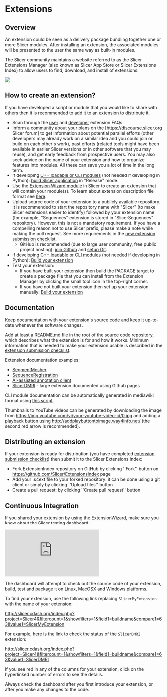 # Extensions

## Overview
An extension could be seen as a delivery package bundling together one or more Slicer modules. After installing an extension, the associated modules will be presented to the user the same way as built-in modules.

The Slicer community maintains a website referred to as the Slicer Extensions Manager (also known as Slicer App Store or Slicer Extensions Index) to allow users to find, download, and install of extensions.

![](https://github.com/Slicer/Slicer/releases/download/docs-resources/extension_manager.png)

## How to create an extension?

If you have developed a script or module that you would like to share with others then it is recommended to add it to an extension to distribute it.

- Scan through the [user](https://www.slicer.org/wiki/Documentation/Nightly/FAQ/Extensions) and [developer](https://www.slicer.org/wiki/Documentation/Nightly/Developers/FAQ/Extensions) extension FAQs
- Inform a community about your plans on the [https://discourse.slicer.org Slicer forum] to get information about potential parallel efforts (other developers may already work on a similar idea and you could join or build on each other's work), past efforts (related tools might have been available in earlier Slicer versions or in other software that you may reuse), and get early feedback from prospective users. You may also seek advice on the name of your extension and how to organize features into modules. All these can save you a lot of time in the long term.
- If developing [C++ loadable or CLI modules](https://www.slicer.org/wiki/Documentation/Nightly/Developers/Modules) (not needed if developing in Python): [build Slicer application](https://www.slicer.org/wiki/Documentation/Nightly/Developers/Build_Instructions) in "Release" mode.
- Use the [Extension Wizard module](https://www.slicer.org/wiki/Documentation/Nightly/Developers/ExtensionWizard) in Slicer to create an extension that will contain your module(s). To learn about extension description file format see [here](https://www.slicer.org/wiki/Documentation/Nightly/Developers/Extensions/DescriptionFile).
- Upload source code of your extension to a publicly available repository. It is recommended to start the repository name with "Slicer" (to make Slicer extensions easier to identify) followed by your extension name (for example, "Sequences" extension is stored in "SlicerSequences" repository). However, this is not a mandatory requirement. If you have a compelling reason not to use Slicer prefix, please make a note while making the pull request. See more requirements in the [new extension submission checklist](https://github.com/Slicer/ExtensionsIndex/blob/master/.github/PULL_REQUEST_TEMPLATE.md#todo-list-for-submitting-a-new-extension).
  - GitHub is recommended (due to large user community, free public project hosting): [join Github](https://github.com/join) and [setup Git](https://help.github.com/articles/set-up-git#set-up-git).
- If developing [C++ loadable or CLI modules](https://www.slicer.org/wiki/Documentation/Nightly/Developers/Modules) (not needed if developing in Python): [Build your extension](https://www.slicer.org/wiki/Documentation/Nightly/Developers/FAQ/Extensions#How_to_build_an_extension_.3F)
- Test your extension:
  - If you have built your extension then build the PACKAGE target to create a package file that you can install from the Extension Manager by clicking the small tool icon in the top-right corner.
  - If you have not built your extension then set up your extension manually: [Build your extension](https://www.slicer.org/wiki/Documentation/Nightly/Developers/FAQ#How_to_manually_install_an_extension.3F)

## Documentation

Keep documentation with your extension's source code and keep it up-to-date whenever the software changes.

Add at least a README.md file in the root of the source code repository, which describes what the extension is for and how it works. Minimum information that is needed to make your extension usable is described in the [extension submission checklist](https://github.com/Slicer/ExtensionsIndex/blob/master/.github/PULL_REQUEST_TEMPLATE.md#todo-list-for-submitting-a-new-extension).

Extension documentation examples:
- [SegmentMesher](https://github.com/lassoan/SlicerSegmentMesher)
- [SequenceRegistration](https://github.com/moselhy/SlicerSequenceRegistration)
- [AI-assisted annotation client](https://github.com/NVIDIA/ai-assisted-annotation-client/tree/master/slicer-plugin)
- [SlicerDMRI](http://dmri.slicer.org/) - large extension documented using Github pages

CLI module documentation can be automatically generated in mediawiki format using [this script](https://github.com/Slicer/Slicer/blob/master/Utilities/Scripts/SEMToMediaWiki.py).

Thumbnails to YouTube videos can be generated by downloading the image from https://img.youtube.com/vi/your-youtube-video-id/0.jpg and adding a playback button using http://addplaybuttontoimage.way4info.net/ (the second red arrow is recommended).

## Distributing an extension

If your extension is ready for distribution (you have completed [extension submission checklist](https://github.com/Slicer/ExtensionsIndex/blob/master/.github/PULL_REQUEST_TEMPLATE.md#todo-list-for-submitting-a-new-extension)) then submit it to the Slicer Extensions Index:

- Fork ExtensionIndex repository on GitHub by clicking ''Fork'' button on https://github.com/Slicer/ExtensionsIndex page
- Add your .s4ext file to your forked repository: it can be done using a git client or simply by clicking ''Upload files'' button
- Create a pull request: by clicking ''Create pull request'' button

## Continuous Integration

If you shared your extension by using the ExtensionWizard, make sure you know about the Slicer testing dashboard:

![](http://slicer.cdash.org/index.php?project=Slicer4&display=project)

The dashboard will attempt to check out the source code of your extension, build, test and package it on Linux, MacOSX and Windows platforms.

To find your extension, use the following link replacing `SlicerMyExtension` with the name of your extension:

http://slicer.cdash.org/index.php?project=Slicer4&filtercount=1&showfilters=1&field1=buildname&compare1=63&value1=SlicerMyExtension

For example, here is the link to check the status of the `SlicerDMRI` extension:

http://slicer.cdash.org/index.php?project=Slicer4&filtercount=1&showfilters=1&field1=buildname&compare1=63&value1=SlicerDMRI

If you see red in any of the columns for your extension, click on the hyperlinked number of errors to see the details.

Always check the dashboard after you first introduce your extension, or after you make any changes to the code.
